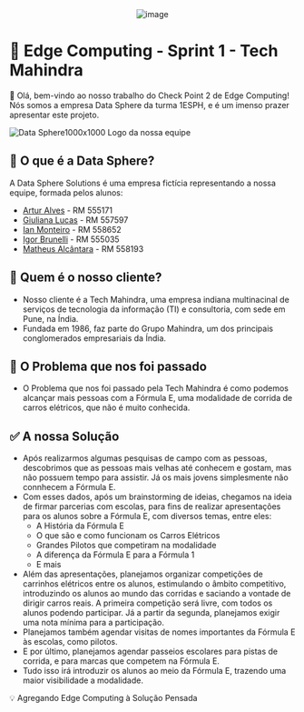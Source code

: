 <div align="center">
  <img src="https://github.com/DataSphere-Solutions/Python-Challenge/assets/152393807/5cefd3e4-9edf-46b6-9976-108b7c2a177a" alt="image">
</div> 

# 🤖 Edge Computing - Sprint 1 - Tech Mahindra
👋 Olá, bem-vindo ao nosso trabalho do Check Point 2 de Edge Computing! Nós somos a empresa Data Sphere da turma 1ESPH, e é um imenso prazer apresentar este projeto.

![Data Sphere1000x1000](https://github.com/ianmonteirom/CP2-Edge/assets/152393807/0fe80a9b-6290-417d-8367-2abe3824d0b0)
Logo da nossa equipe
## 🔮 O que é a Data Sphere?
A Data Sphere Solutions é uma empresa fictícia representando a nossa equipe, formada pelos alunos: 
-  <a href="https://www.linkedin.com/in/artur-alves-tenca-b1ba862b6/">Artur Alves</a> - RM 555171 
- <a href="https://www.linkedin.com/in/giuliana-lucas-85b4532b6/">Giuliana Lucas</a> - RM 557597
- <a href="https://www.linkedin.com/in/ian-monteiro-moreira-a4543a2b7/">Ian Monteiro</a> - RM 558652 
- <a href="https://www.linkedin.com/in/igor-brunelli-ralo-39143a2b7/">Igor Brunelli</a> - RM 555035
- <a href="https://www.linkedin.com/in/matheus-estev%C3%A3o-5248b9238/">Matheus Alcântara</a> - RM 558193

## 👥 Quem é o nosso cliente?
- Nosso cliente é a Tech Mahindra, uma empresa indiana multinacinal de serviços de tecnologia da informação (TI) e consultoria, com sede em Pune, na Índia.
- Fundada em 1986, faz parte do Grupo Mahindra, um dos principais conglomerados empresariais da Índia.

## 🤔 O Problema que nos foi passado
- O Problema que nos foi passado pela Tech Mahindra é como podemos alcançar mais pessoas com a Fórmula E, uma modalidade de corrida de carros elétricos, que não é muito conhecida.

## ✅ A nossa Solução
- Após realizarmos algumas pesquisas de campo com as pessoas, descobrimos que as pessoas mais velhas até conhecem e gostam, mas não possuem tempo para assistir. Já os mais jovens simplesmente não connhecem a Fórmula E.
- Com esses dados, após um brainstorming de ideias, chegamos na ideia de firmar parcerias com escolas, para fins de realizar apresentações para os alunos sobre a Fórmula E, com diversos temas, entre eles:
  - A História da Fórmula E
  - O que são e como funcionam os Carros Elétricos
  - Grandes Pilotos que competiram na modalidade
  - A diferença da Fórmula E para a Fórmula 1
  - E mais
- Além das apresentações, planejamos organizar competições de carrinhos elétricos entre os alunos, estimulando o âmbito competitivo, introduzindo os alunos ao mundo das corridas e saciando a vontade de dirigir carros reais. A primeira competição será livre, com todos os alunos podendo participar. Já a partir da segunda, planejamos exigir uma nota mínima para a participação.
- Planejamos também agendar visitas de nomes importantes da Fórmula E às escolas, como pilotos.
- E por último, planejamos agendar passeios escolares para pistas de corrida, e para marcas que competem na Fórmula E.
- Tudo isso irá introduzir os alunos ao meio da Fórmula E, trazendo uma maior visibilidade a modalidade.

💡 Agregando Edge Computing à Solução Pensada
